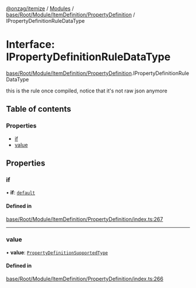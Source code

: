 [@onzag/itemize](../README.md) / [Modules](../modules.md) / [base/Root/Module/ItemDefinition/PropertyDefinition](../modules/base_Root_Module_ItemDefinition_PropertyDefinition.md) / IPropertyDefinitionRuleDataType

# Interface: IPropertyDefinitionRuleDataType

[base/Root/Module/ItemDefinition/PropertyDefinition](../modules/base_Root_Module_ItemDefinition_PropertyDefinition.md).IPropertyDefinitionRuleDataType

this is the rule once compiled, notice that it's not raw json anymore

## Table of contents

### Properties

- [if](base_Root_Module_ItemDefinition_PropertyDefinition.IPropertyDefinitionRuleDataType.md#if)
- [value](base_Root_Module_ItemDefinition_PropertyDefinition.IPropertyDefinitionRuleDataType.md#value)

## Properties

### if

• **if**: [`default`](../classes/base_Root_Module_ItemDefinition_ConditionalRuleSet.default.md)

#### Defined in

[base/Root/Module/ItemDefinition/PropertyDefinition/index.ts:267](https://github.com/onzag/itemize/blob/f2db74a5/base/Root/Module/ItemDefinition/PropertyDefinition/index.ts#L267)

___

### value

• **value**: [`PropertyDefinitionSupportedType`](../modules/base_Root_Module_ItemDefinition_PropertyDefinition_types.md#propertydefinitionsupportedtype)

#### Defined in

[base/Root/Module/ItemDefinition/PropertyDefinition/index.ts:266](https://github.com/onzag/itemize/blob/f2db74a5/base/Root/Module/ItemDefinition/PropertyDefinition/index.ts#L266)
